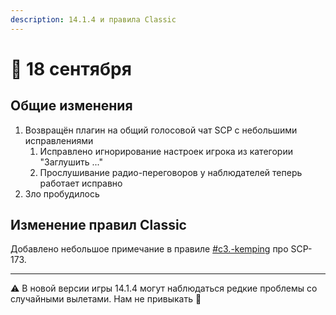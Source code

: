 ```yaml
---
description: 14.1.4 и правила Classic
---
```


# 🍁 18 сентября

## Общие изменения

1. Возвращён плагин на общий голосовой чат SCP с небольшими исправлениями
   1. Исправлено игнорирование настроек игрока из категории "Заглушить ..."
   2. Прослушивание радио-переговоров у наблюдателей теперь работает исправно
2. Зло пробудилось

## Изменение правил Classic

Добавлено небольшое примечание в правиле [#c3.-kemping](../../rules/classic.md#c3.-kemping "mention") про SCP-173.

***

⚠️ В новой версии игры 14.1.4 могут наблюдаться редкие проблемы со случайными вылетами. Нам не привыкать 🤷
